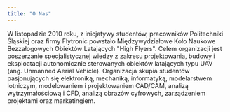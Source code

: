 ```yaml
---
title: "O Nas"
---
```


W listopadzie 2010 roku, z inicjatywy studentów, pracowników Politechniki Śląskiej oraz firmy Flytronic
powstało Międzywydziałowe Koło Naukowe Bezzałogowych Obiektów Latających "High Flyers".
Celem organizacji jest poszerzanie specjalistycznej wiedzy z zakresu projektowania, budowy i eksploatacji
autonomicznie sterowanych obiektów latających typu UAV (ang. Unmanned Aerial Vehicle).
Organizacja skupia studentów pasjonujących się elektroniką, mechaniką, informatyką, modelarstwem lotniczym, modelowaniem i projektowaniem CAD/CAM,
analizą wytrzymałościową i CFD, analizą obrazów cyfrowych, zarządzeniem projektami oraz marketingiem.
